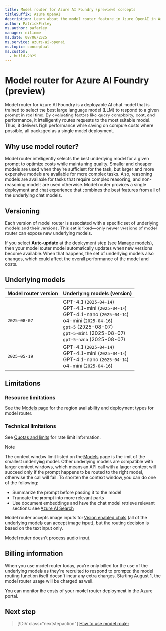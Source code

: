 ```yaml
---
title: Model router for Azure AI Foundry (preview) concepts
titleSuffix: Azure OpenAI
description: Learn about the model router feature in Azure OpenAI in Azure AI Foundry Models.
author: PatrickFarley
ms.author: pafarley
manager: nitinme
ms.date: 08/06/2025
ms.service: azure-ai-openai
ms.topic: conceptual
ms.custom:
  - build-2025
---
```


# Model router for Azure AI Foundry (preview)

Model router for Azure AI Foundry is a deployable AI chat model that is trained to select the best large language model (LLM) to respond to a given prompt in real time. By evaluating factors like query complexity, cost, and performance, it intelligently routes requests to the most suitable model. Thus, it delivers high performance while saving on compute costs where possible, all packaged as a single model deployment.

## Why use model router?

Model router intelligently selects the best underlying model for a given prompt to optimize costs while maintaining quality. Smaller and cheaper models are used when they're sufficient for the task, but larger and more expensive models are available for more complex tasks. Also, reasoning models are available for tasks that require complex reasoning, and non-reasoning models are used otherwise. Model router provides a single deployment and chat experience that combines the best features from all of the underlying chat models.

## Versioning 

Each version of model router is associated with a specific set of underlying models and their versions. This set is fixed&mdash;only newer versions of model router can expose new underlying models.

If you select **Auto-update** at the deployment step (see [Manage models](/azure/ai-foundry/openai/how-to/working-with-models?tabs=powershell#model-updates)), then your model router model automatically updates when new versions become available. When that happens, the set of underlying models also changes, which could affect the overall performance of the model and costs.

## Underlying models

|Model router version|Underlying models (version)|
|---|---|
| `2025-08-07` | GPT-4.1 (`2025-04-14`)</br>GPT-4.1-mini (`2025-04-14`)</br>GPT-4.1-nano (`2025-04-14`) </br>o4-mini (`2025-04-16`) </br> `gpt-5` (2025-08-07) <br> `gpt-5-mini` (2025-08-07)  <br> `gpt-5-nano` (2025-08-07)  |
|`2025-05-19`|GPT-4.1 (`2025-04-14`)</br>GPT-4.1-mini (`2025-04-14`)</br>GPT-4.1-nano (`2025-04-14`) </br>o4-mini (`2025-04-16`) |


## Limitations

### Resource limitations

See the [Models](../concepts/models.md#model-router) page for the region availability and deployment types for model router.

### Technical limitations

See [Quotas and limits](/azure/ai-foundry/openai/quotas-limits) for rate limit information.

> [!NOTE]
> The context window limit listed on the [Models](../concepts/models.md#model-router) page is the limit of the smallest underlying model. Other underlying models are compatible with larger context windows, which means an API call with a larger context will succeed only if the prompt happens to be routed to the right model, otherwise the call will fail. To shorten the context window, you can do one of the following:
> - Summarize the prompt before passing it to the model
> - Truncate the prompt into more relevant parts
> - Use document embeddings and have the chat model retrieve relevant sections: see [Azure AI Search](/azure/search/search-what-is-azure-search) 

Model router accepts image inputs for [Vision enabled chats](/azure/ai-foundry/openai/how-to/gpt-with-vision) (all of the underlying models can accept image input), but the routing decision is based on the text input only.

Model router doesn't process audio input.

## Billing information

When you use model router today, you're only billed for the use of the underlying models as they're recruited to respond to prompts: the model routing function itself doesn't incur any extra charges. Starting August 1, the model router usage will be charged as well.

You can monitor the costs of your model router deployment in the Azure portal.

## Next step

> [!DIV class="nextstepaction"]
> [How to use model router](../how-to/model-router.md)
